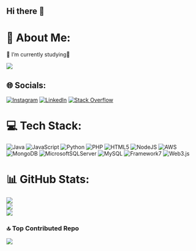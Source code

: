 ## Hi there 👋

# 💫 About Me:
🔭 I’m currently studying🫠

[![](https://visitcount.itsvg.in/api?id=gokdenizby&icon=8&color=8)](https://visitcount.itsvg.in)

## 🌐 Socials:
[![Instagram](https://img.shields.io/badge/Instagram-%23E4405F.svg?logo=Instagram&logoColor=white)](https://instagram.com/http://instagram.com/gokd…) [![LinkedIn](https://img.shields.io/badge/LinkedIn-%230077B5.svg?logo=linkedin&logoColor=white)](https://linkedin.com/in/https://www.linkedin.com/in/agahgokdenizbaydar/) [![Stack Overflow](https://img.shields.io/badge/-Stackoverflow-FE7A16?logo=stack-overflow&logoColor=white)]([https://stackoverflow.com/users/https://stackoverflow.com/users/19607128/gokdenizby]) 

# 💻 Tech Stack:
![Java](https://img.shields.io/badge/java-%23ED8B00.svg?style=flat&logo=openjdk&logoColor=white) ![JavaScript](https://img.shields.io/badge/javascript-%23323330.svg?style=flat&logo=javascript&logoColor=%23F7DF1E) ![Python](https://img.shields.io/badge/python-3670A0?style=flat&logo=python&logoColor=ffdd54) ![PHP](https://img.shields.io/badge/php-%23777BB4.svg?style=flat&logo=php&logoColor=white) ![HTML5](https://img.shields.io/badge/html5-%23E34F26.svg?style=flat&logo=html5&logoColor=white) ![NodeJS](https://img.shields.io/badge/node.js-6DA55F?style=flat&logo=node.js&logoColor=white) ![AWS](https://img.shields.io/badge/AWS-%23FF9900.svg?style=flat&logo=amazon-aws&logoColor=white) ![MongoDB](https://img.shields.io/badge/MongoDB-%234ea94b.svg?style=flat&logo=mongodb&logoColor=white) ![MicrosoftSQLServer](https://img.shields.io/badge/Microsoft%20SQL%20Server-CC2927?style=flat&logo=microsoft%20sql%20server&logoColor=white) ![MySQL](https://img.shields.io/badge/mysql-4479A1.svg?style=flat&logo=mysql&logoColor=white) ![Framework7](https://img.shields.io/badge/framework7-%23EE350F.svg?style=flat&logo=framework7&logoColor=white) ![Web3.js](https://img.shields.io/badge/web3.js-F16822?style=flat&logo=web3.js&logoColor=white) 

# 📊 GitHub Stats:
![](https://github-readme-stats.vercel.app/api?username=gokdenizby&theme=rose_pine&hide_border=false&include_all_commits=true&count_private=false)<br/>
![](https://nirzak-streak-stats.vercel.app/?user=gokdenizby&theme=rose_pine&hide_border=false)<br/>
![](https://github-readme-stats.vercel.app/api/top-langs/?username=gokdenizby&theme=rose_pine&hide_border=false&include_all_commits=true&count_private=false&layout=compact)


### 🔝 Top Contributed Repo
![](https://github-contributor-stats.vercel.app/api?username=gokdenizby&limit=5&theme=rose_pine&combine_all_yearly_contributions=true)


<!-- Proudly created with gokdenizby -->


